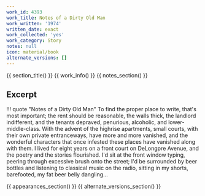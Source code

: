 ```yaml
---
work_id: 4393
work_title: Notes of a Dirty Old Man
work_written: '1974'
written_date: exact
work_collected: 'yes'
work_category: Story
notes: null
icon: material/book
alternate_versions: []
---
```


{{ section_title() }}
{{ work_info() }}
{{ notes_section() }}
## Excerpt
!!! quote "Notes of a Dirty Old Man"
    To find the proper place to write, that's most important; the rent should be reasonable, the walls thick, the landlord indifferent, and the tenants depraved, penurious, alcoholic, and lower-middle-class. With the advent of the highrise apartments, small courts, with their own private entranceways, have more and more vanished, and the wonderful characters that once infested these places have vanished along with them.
    I lived for eight years on a front court on DeLongpre Avenue, and the poetry and the stories flourished. I'd sit at the front window typing, peering through excessive brush onto the street; I'd be surrounded by beer bottles and listening to classical music on the radio, sitting in my shorts, barefooted, my fat beer belly dangling...

{{ appearances_section() }}
{{ alternate_versions_section() }}